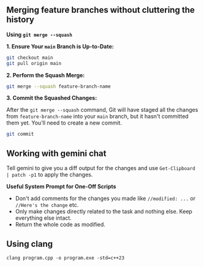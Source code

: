## Merging feature branches without cluttering the history

**Using `git merge --squash`**

**1. Ensure Your `main` Branch is Up-to-Date:**

```bash
git checkout main
git pull origin main
```

**2. Perform the Squash Merge:**

```bash
git merge --squash feature-branch-name
```

**3. Commit the Squashed Changes:**

After the `git merge --squash` command, Git will have staged all the changes from `feature-branch-name` into your `main` branch, but it hasn't committed them yet. You'll need to create a new commit.

```bash
git commit
```

## Working with gemini chat

Tell gemini to give you a diff output for the changes and use `Get-Clipboard | patch -p1` to apply the changes.

**Useful System Prompt for One-Off Scripts**

- Don't add comments for the changes you made like `//modified: ...` or `//Here's the change` etc.
- Only make changes directly related to the task and nothing else. Keep everything else intact.
- Return the whole code as modified.

## Using clang

```
clang program.cpp -o program.exe -std=c++23
```
